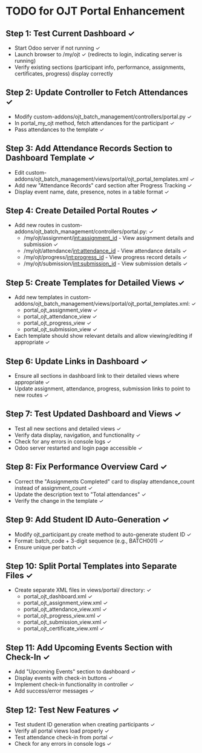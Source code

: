 # TODO for OJT Portal Enhancement

## Step 1: Test Current Dashboard ✓
- Start Odoo server if not running ✓
- Launch browser to /my/ojt ✓ (redirects to login, indicating server is running)
- Verify existing sections (participant info, performance, assignments, certificates, progress) display correctly

## Step 2: Update Controller to Fetch Attendances ✓
- Modify custom-addons/ojt_batch_management/controllers/portal.py ✓
- In portal_my_ojt method, fetch attendances for the participant ✓
- Pass attendances to the template ✓

## Step 3: Add Attendance Records Section to Dashboard Template ✓
- Edit custom-addons/ojt_batch_management/views/portal/ojt_portal_templates.xml ✓
- Add new "Attendance Records" card section after Progress Tracking ✓
- Display event name, date, presence, notes in a table format ✓

## Step 4: Create Detailed Portal Routes ✓
- Add new routes in custom-addons/ojt_batch_management/controllers/portal.py: ✓
  - /my/ojt/assignment/<int:assignment_id> - View assignment details and submission ✓
  - /my/ojt/attendance/<int:attendance_id> - View attendance details ✓
  - /my/ojt/progress/<int:progress_id> - View progress record details ✓
  - /my/ojt/submission/<int:submission_id> - View submission details ✓

## Step 5: Create Templates for Detailed Views ✓
- Add new templates in custom-addons/ojt_batch_management/views/portal/ojt_portal_templates.xml: ✓
  - portal_ojt_assignment_view ✓
  - portal_ojt_attendance_view ✓
  - portal_ojt_progress_view ✓
  - portal_ojt_submission_view ✓
- Each template should show relevant details and allow viewing/editing if appropriate ✓

## Step 6: Update Links in Dashboard ✓
- Ensure all sections in dashboard link to their detailed views where appropriate ✓
- Update assignment, attendance, progress, submission links to point to new routes ✓

## Step 7: Test Updated Dashboard and Views ✓
- Test all new sections and detailed views ✓
- Verify data display, navigation, and functionality ✓
- Check for any errors in console logs ✓
- Odoo server restarted and login page accessible ✓

## Step 8: Fix Performance Overview Card ✓
- Correct the "Assignments Completed" card to display attendance_count instead of assignment_count ✓
- Update the description text to "Total attendances" ✓
- Verify the change in the template ✓

## Step 9: Add Student ID Auto-Generation ✓
- Modify ojt_participant.py create method to auto-generate student ID ✓
- Format: batch_code + 3-digit sequence (e.g., BATCH001) ✓
- Ensure unique per batch ✓

## Step 10: Split Portal Templates into Separate Files ✓
- Create separate XML files in views/portal/ directory: ✓
  - portal_ojt_dashboard.xml ✓
  - portal_ojt_assignment_view.xml ✓
  - portal_ojt_attendance_view.xml ✓
  - portal_ojt_progress_view.xml ✓
  - portal_ojt_submission_view.xml ✓
  - portal_ojt_certificate_view.xml ✓

## Step 11: Add Upcoming Events Section with Check-In ✓
- Add "Upcoming Events" section to dashboard ✓
- Display events with check-in buttons ✓
- Implement check-in functionality in controller ✓
- Add success/error messages ✓

## Step 12: Test New Features ✓
- Test student ID generation when creating participants ✓
- Verify all portal views load properly ✓
- Test attendance check-in from portal ✓
- Check for any errors in console logs ✓
